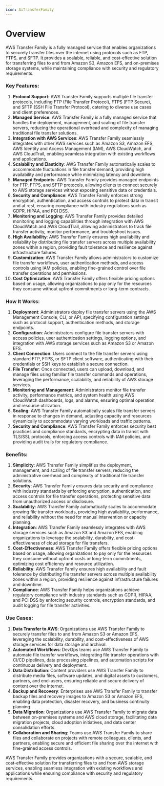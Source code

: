 ```yaml
---
icon: AiTransferFamily
---
```

# Overview

AWS Transfer Family is a fully managed service that enables organizations to securely transfer files over the internet using protocols such as FTP, FTPS, and SFTP. It provides a scalable, reliable, and cost-effective solution for transferring files to and from Amazon S3, Amazon EFS, and on-premises storage systems, while maintaining compliance with security and regulatory requirements.

### Key Features:

1. **Protocol Support**: AWS Transfer Family supports multiple file transfer protocols, including FTP (File Transfer Protocol), FTPS (FTP Secure), and SFTP (SSH File Transfer Protocol), catering to diverse use cases and client preferences.
2. **Managed Service**: AWS Transfer Family is a fully managed service that handles the deployment, management, and scaling of file transfer servers, reducing the operational overhead and complexity of managing traditional file transfer solutions.
3. **Integration with AWS Services**: AWS Transfer Family seamlessly integrates with other AWS services such as Amazon S3, Amazon EFS, AWS Identity and Access Management (IAM), AWS CloudWatch, and AWS CloudTrail, enabling seamless integration with existing workflows and applications.
4. **Scalability and Elasticity**: AWS Transfer Family automatically scales to accommodate fluctuations in file transfer demand, providing high availability and performance while minimizing latency and downtime.
5. **Managed Endpoints**: AWS Transfer Family provides managed endpoints for FTP, FTPS, and SFTP protocols, allowing clients to connect securely to AWS storage services without exposing sensitive data or credentials.
6. **Security and Compliance**: AWS Transfer Family enforces strong encryption, authentication, and access controls to protect data in transit and at rest, ensuring compliance with industry regulations such as GDPR, HIPAA, and PCI DSS.
7. **Monitoring and Logging**: AWS Transfer Family provides detailed monitoring and logging capabilities through integration with AWS CloudWatch and AWS CloudTrail, allowing administrators to track file transfer activity, monitor performance, and troubleshoot issues.
8. **High Availability**: AWS Transfer Family ensures high availability and reliability by distributing file transfer servers across multiple availability zones within a region, providing fault tolerance and resilience against infrastructure failures.
9. **Customization**: AWS Transfer Family allows administrators to customize file transfer workflows, user authentication methods, and access controls using IAM policies, enabling fine-grained control over file transfer operations and permissions.
10. **Cost Optimization**: AWS Transfer Family offers flexible pricing options based on usage, allowing organizations to pay only for the resources they consume without upfront commitments or long-term contracts.

### How It Works:

1. **Deployment**: Administrators deploy file transfer servers using the AWS Management Console, CLI, or API, specifying configuration settings such as protocol support, authentication methods, and storage endpoints.
2. **Configuration**: Administrators configure file transfer servers with access policies, user authentication settings, logging options, and integration with AWS storage services such as Amazon S3 or Amazon EFS.
3. **Client Connection**: Users connect to the file transfer servers using standard FTP, FTPS, or SFTP client software, authenticating with their credentials or SSH keys to establish a secure connection.
4. **File Transfer**: Once connected, users can upload, download, and manage files using familiar file transfer commands and operations, leveraging the performance, scalability, and reliability of AWS storage services.
5. **Monitoring and Management**: Administrators monitor file transfer activity, performance metrics, and system health using AWS CloudWatch dashboards, logs, and alarms, ensuring optimal operation and resource utilization.
6. **Scaling**: AWS Transfer Family automatically scales file transfer servers in response to changes in demand, adjusting capacity and resources dynamically to accommodate varying workloads and traffic patterns.
7. **Security and Compliance**: AWS Transfer Family enforces security best practices and compliance standards, encrypting data in transit with TLS/SSL protocols, enforcing access controls with IAM policies, and providing audit trails for regulatory compliance.

### Benefits:

1. **Simplicity**: AWS Transfer Family simplifies the deployment, management, and scaling of file transfer servers, reducing the administrative overhead and complexity of traditional file transfer solutions.
2. **Security**: AWS Transfer Family ensures data security and compliance with industry standards by enforcing encryption, authentication, and access controls for file transfer operations, protecting sensitive data from unauthorized access or disclosure.
3. **Scalability**: AWS Transfer Family automatically scales to accommodate growing file transfer workloads, providing high availability, performance, and reliability without the need for manual intervention or capacity planning.
4. **Integration**: AWS Transfer Family seamlessly integrates with AWS storage services such as Amazon S3 and Amazon EFS, enabling organizations to leverage the scalability, durability, and cost-effectiveness of cloud storage for file transfers.
5. **Cost-Effectiveness**: AWS Transfer Family offers flexible pricing options based on usage, allowing organizations to pay only for the resources they consume without upfront costs or long-term commitments, optimizing cost efficiency and resource utilization.
6. **Reliability**: AWS Transfer Family ensures high availability and fault tolerance by distributing file transfer servers across multiple availability zones within a region, providing resilience against infrastructure failures and downtime.
7. **Compliance**: AWS Transfer Family helps organizations achieve regulatory compliance with industry standards such as GDPR, HIPAA, and PCI DSS by enforcing security controls, encryption standards, and audit logging for file transfer activities.

### Use Cases:

1. **Data Transfer to AWS**: Organizations use AWS Transfer Family to securely transfer files to and from Amazon S3 or Amazon EFS, leveraging the scalability, durability, and cost-effectiveness of AWS storage services for data storage and archival.
2. **Automated Workflows**: DevOps teams use AWS Transfer Family to automate file transfer workflows, integrating file transfer operations with CI/CD pipelines, data processing pipelines, and automation scripts for continuous delivery and deployment.
3. **Data Distribution**: Content providers use AWS Transfer Family to distribute media files, software updates, and digital assets to customers, partners, and end-users, ensuring reliable and secure delivery of content over the internet.
4. **Backup and Recovery**: Enterprises use AWS Transfer Family to transfer backup files and recovery images to Amazon S3 or Amazon EFS, enabling data protection, disaster recovery, and business continuity planning.
5. **Data Migration**: Organizations use AWS Transfer Family to migrate data between on-premises systems and AWS cloud storage, facilitating data migration projects, cloud adoption initiatives, and data center consolidation efforts.
6. **Collaboration and Sharing**: Teams use AWS Transfer Family to share files and collaborate on projects with remote colleagues, clients, and partners, enabling secure and efficient file sharing over the internet with fine-grained access controls.

AWS Transfer Family provides organizations with a secure, scalable, and cost-effective solution for transferring files to and from AWS storage services, enabling seamless integration with existing workflows and applications while ensuring compliance with security and regulatory requirements.